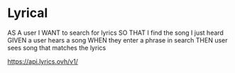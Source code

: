 # Lyrical

AS A user
I WANT to search for lyrics
SO THAT I find the song I just heard
GIVEN a user hears a song
WHEN they enter a phrase in search
THEN user sees song that matches the lyrics

https://api.lyrics.ovh/v1/
